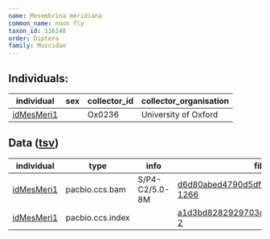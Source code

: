 ```yaml
---
name: Mesembrina meridiana
common_name: noon fly
taxon_id: 116148
order: Diptera
family: Muscidae
---
```


## Individuals:

| individual | sex | collector_id | collector_organisation |
| ---------- | --- | ------------ | ---------------------- |
| [idMesMeri1](idMesMeri1.md) |  | Ox0236 | University of Oxford |

## Data ([tsv](Mesembrina_meridiana_data.tsv))

| individual | type | info | file |
| ---------- | ---- | ---- | ---- |
| [idMesMeri1](idMesMeri1.md) | pacbio.ccs.bam | S/P4-C2/5.0-8M | [d6d80abed4790d5df62218a1f81af979-1266](https://darwin.cog.sanger.ac.uk/insects/Mesembrina_meridiana/idMesMeri1/genomic_data/pacbio/m64097_200215_175522.ccs.bam) |
| [idMesMeri1](idMesMeri1.md) | pacbio.ccs.index |  | [a1d3bd8282929703cf9194c822ec811d-2](https://darwin.cog.sanger.ac.uk/insects/Mesembrina_meridiana/idMesMeri1/genomic_data/pacbio/m64097_200215_175522.ccs.bam.pbi) |
